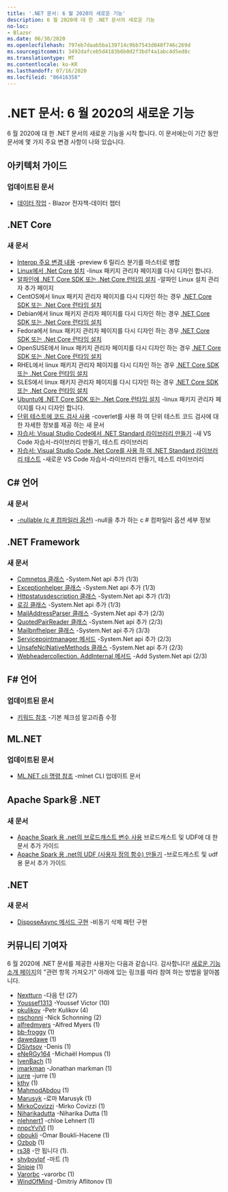 ```yaml
---
title: '.NET 문서: 6 월 2020의 새로운 기능'
description: 6 월 2020에 대 한 .NET 문서의 새로운 기능
no-loc:
- Blazor
ms.date: 06/30/2020
ms.openlocfilehash: 797eb7daab5ba139714c9bb7543d048f746c269d
ms.sourcegitcommit: 3492dafceb5d4183b6b0d2f3bdf4a1abc4d5ed8c
ms.translationtype: MT
ms.contentlocale: ko-KR
ms.lasthandoff: 07/16/2020
ms.locfileid: "86416358"
---
```

# <a name="net-docs-whats-new-for-june-2020"></a>.NET 문서: 6 월 2020의 새로운 기능

6 월 2020에 대 한 .NET 문서의 새로운 기능을 시작 합니다. 이 문서에는이 기간 동안 문서에 몇 가지 주요 변경 사항이 나와 있습니다.

## <a name="architecture-guides"></a>아키텍처 가이드

### <a name="updated-articles"></a>업데이트된 문서

- [데이터 작업](../architecture/blazor-for-web-forms-developers/data.md)  -  Blazor 전자책-데이터 챕터

## <a name="net-core"></a>.NET Core

### <a name="new-articles"></a>새 문서

- [Interop 주요 변경 내용](../core/compatibility/interop.md) -preview 6 릴리스 분기를 마스터로 병합
- [Linux에서 .Net Core 설치](../core/install/linux.md) -linux 패키지 관리자 페이지를 다시 디자인 합니다.
- [알파인에 .NET Core SDK 또는 .Net Core 런타임 설치](../core/install/linux-alpine.md) -알파인 Linux 설치 관리자 추가 페이지
- CentOS에서 linux 패키지 관리자 페이지를 다시 디자인 하는 경우 [.NET Core SDK 또는 .Net Core 런타임 설치](../core/install/linux-centos.md)
- Debian에서 linux 패키지 관리자 페이지를 다시 디자인 하는 경우 [.NET Core SDK 또는 .Net Core 런타임 설치](../core/install/linux-debian.md)
- Fedora에서 linux 패키지 관리자 페이지를 다시 디자인 하는 경우 [.NET Core SDK 또는 .Net Core 런타임 설치](../core/install/linux-fedora.md)
- OpenSUSE에서 linux 패키지 관리자 페이지를 다시 디자인 하는 경우 [.NET Core SDK 또는 .Net Core 런타임 설치](../core/install/linux-opensuse.md)
- RHEL에서 linux 패키지 관리자 페이지를 다시 디자인 하는 경우 [.NET Core SDK 또는 .Net Core 런타임 설치](../core/install/linux-rhel.md)
- SLES에서 linux 패키지 관리자 페이지를 다시 디자인 하는 경우 [.NET Core SDK 또는 .Net Core 런타임 설치](../core/install/linux-sles.md)
- [Ubuntu에 .NET Core SDK 또는 .Net Core 런타임 설치](../core/install/linux-ubuntu.md) -linux 패키지 관리자 페이지를 다시 디자인 합니다.
- [단위 테스트에 코드 검사 사용](../core/testing/unit-testing-code-coverage.md) -coverlet를 사용 하 여 단위 테스트 코드 검사에 대 한 자세한 정보를 제공 하는 새 문서
- [자습서: Visual Studio Code에서 .NET Standard 라이브러리 만들기](../core/tutorials/library-with-visual-studio-code.md) -새 VS Code 자습서-라이브러리 만들기, 테스트 라이브러리
- [자습서: Visual Studio Code .Net Core를 사용 하 여 .NET Standard 라이브러리 테스트](../core/tutorials/testing-library-with-visual-studio-code.md) -새로운 VS Code 자습서-라이브러리 만들기, 테스트 라이브러리

## <a name="c-language"></a>C# 언어

### <a name="new-articles"></a>새 문서

- [-nullable (c # 컴파일러 옵션)](../csharp/language-reference/compiler-options/nullable-compiler-option.md) -null을 추가 하는 c # 컴파일러 옵션 세부 정보

## <a name="net-framework"></a>.NET Framework

### <a name="new-articles"></a>새 문서

- [Comnetos 클래스](/dotnet/framework/additional-apis/system.net.comnetos) -System.Net api 추가 (1/3)
- [Exceptionhelper 클래스](/dotnet/framework/additional-apis/system.net.exceptionhelper) -System.Net api 추가 (1/3)
- [Httpstatusdescription 클래스](/dotnet/framework/additional-apis/system.net.httpstatusdescription) -System.Net api 추가 (1/3)
- [로깅 클래스](/dotnet/framework/additional-apis/system.net.logging) -System.Net api 추가 (1/3)
- [MailAddressParser 클래스](/dotnet/framework/additional-apis/system.net.mail.mailaddressparser) -System.Net api 추가 (2/3)
- [QuotedPairReader 클래스](/dotnet/framework/additional-apis/system.net.mail.quotedpairreader) -System.Net api 추가 (2/3)
- [Mailbnfhelper 클래스](/dotnet/framework/additional-apis/system.net.mime.mailbnfhelper) -System.Net api 추가 (3/3)
- [Servicepointmanager 메서드](/dotnet/framework/additional-apis/system.net.servicepointmanager.closeconnectiongroups) -System.Net api 추가 (2/3)
- [UnsafeNclNativeMethods 클래스](/dotnet/framework/additional-apis/system.net.unsafenclnativemethods) -System.Net api 추가 (2/3)
- [Webheadercollection. AddInternal 메서드](/dotnet/framework/additional-apis/system.net.webheadercollection.addinternal) -Add System.Net api (2/3)

## <a name="f-language"></a>F# 언어

### <a name="updated-articles"></a>업데이트된 문서

- [키워드 참조](../fsharp/language-reference/keyword-reference.md) -기본 체크섬 알고리즘 수정

## <a name="mlnet"></a>ML.NET

### <a name="updated-articles"></a>업데이트된 문서

- [ML.NET cli 명령 참조](../machine-learning/reference/ml-net-cli-reference.md) -mlnet CLI 업데이트 문서

## <a name="net-for-apache-spark"></a>Apache Spark용 .NET

### <a name="new-articles"></a>새 문서

- [Apache Spark 용 .net의 브로드캐스트 변수 사용](../spark/how-to-guides/broadcast-guide.md) 브로드캐스트 및 UDF에 대 한 문서 추가 가이드
- [Apache Spark 용 .net의 UDF (사용자 정의 함수) 만들기](../spark/how-to-guides/udf-guide.md) -브로드캐스트 및 udf 용 문서 추가 가이드

## <a name="net"></a>.NET

### <a name="new-articles"></a>새 문서

- [DisposeAsync 메서드 구현](../standard/garbage-collection/implementing-disposeasync.md) -비동기 삭제 패턴 구현

## <a name="community-contributors"></a>커뮤니티 기여자

6 월 2020에 .NET 문서를 제공한 사용자는 다음과 같습니다. 감사합니다! [새로운 기능 소개 페이지](index.yml)의 "관련 항목 가져오기" 아래에 있는 링크를 따라 참여 하는 방법을 알아봅니다.

- [Nextturn](https://github.com/NextTurn) -다음 턴 (27)
- [Youssef1313](https://github.com/Youssef1313) -Youssef Victor (10)
- [pkulikov](https://github.com/pkulikov) -Petr Kulikov (4)
- [nschonni](https://github.com/nschonni) -Nick Schonning (2)
- [alfredmyers](https://github.com/alfredmyers) -Alfred Myers (1)
- [bb-froggy](https://github.com/bb-froggy) (1)
- [dawedawe](https://github.com/dawedawe) (1)
- [DSivtsov](https://github.com/DSivtsov) -Denis (1)
- [eNeRGy164](https://github.com/eNeRGy164) -Michaël Hompus (1)
- [IvenBach](https://github.com/IvenBach) (1)
- [jmarkman](https://github.com/jmarkman) -Jonathan markman (1)
- [jurre](https://github.com/jurre) -jurre (1)
- [kthy](https://github.com/kthy) (1)
- [MahmodAbdou](https://github.com/MahmodAbdou) (1)
- [Marusyk](https://github.com/Marusyk) -로마 Marusyk (1)
- [MirkoCovizzi](https://github.com/MirkoCovizzi) -Mirko Covizzi (1)
- [Niharikadutta](https://github.com/Niharikadutta) -Niharika Dutta (1)
- [nlehnert1](https://github.com/nlehnert1) -chloe Lehnert (1)
- [nnpcYvIVl](https://github.com/nnpcYvIVl) (1)
- [oboukli](https://github.com/oboukli) -Omar Boukli-Hacene (1)
- [Ozbob](https://github.com/OzBob) (1)
- [rs38](https://github.com/rs38) -안 됩니다 (1).
- [shyboylpf](https://github.com/shyboylpf) -마트 (1)
- [Snipie](https://github.com/Snipie) (1)
- [Varorbc](https://github.com/Varorbc) -varorbc (1)
- [WindOfMind](https://github.com/WindOfMind) -Dmitriy Aflitonov (1)
